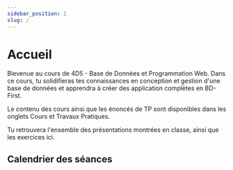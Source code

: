 ```yaml
---
sidebar_position: 1
slug: /
---
```


# Accueil
<Row>

<Column>

Bievenue au cours de 4D5 - Base de Données et Programmation Web. Dans ce cours, tu solidifieras tes connaissances en conception et gestion d'une base de données et apprendra à créer des application complètes en BD-First. 

Le contenu des cours ainsi que les énoncés de TP sont disponibles dans les onglets Cours et Travaux Pratiques. 

Tu retrouvera l'ensemble des présentations montrées en classe, ainsi que les exercices ici. 

</Column>

<Column>

## Calendrier des séances



</Column>

</Row>